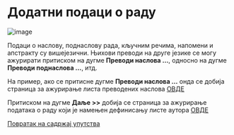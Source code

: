 # Додатни подаци о раду

![image](https://user-images.githubusercontent.com/29538544/150672284-60a3104d-6034-4978-8028-b39fdf729935.png)

Подаци о наслову, поднаслову рада, кључним речима, напомени и апстракту су вишејезични. Њихови преводи на друге језике се могу ажурирати притиском на дугме **Преводи наслова ...**, односно на дугме **Преводи поднаслова ...**, итд. 

На пример, ако се притисне дугме  **Преводи наслова ...** онда се добија страница за ажурирање листа преводених наслова [ОВДЕ](prevodiNaslova.md)

Притиском на дугме **Даље >>** дoбиja сe стрaницa зa ажурирање података о раду који је намењен дефинисању листе аутора [ОВДЕ](azuriranjeListeAutora.md)

[Повратак на садржај упутства](uputstvo.md#садржај)
